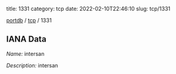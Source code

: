 title: 1331
category: tcp
date: 2022-02-10T22:46:10
slug: tcp/1331

[portdb](/) / [tcp](/category/tcp.html) / 1331


## IANA Data

_Name:_ intersan

_Description:_ intersan

